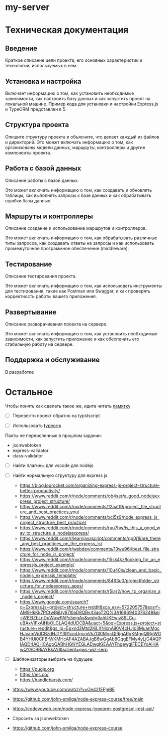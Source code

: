 # my-server


# Техническая документация

## Введение

Краткое описание цели проекта, его основных характеристик и технологий, используемых в нем.

## Установка и настройка

Включает информацию о том, как установить необходимые зависимости, как настроить базу данных и как запустить проект на локальной машине. Пример кода для установки и настройки Express.js и TypeORM представлен в 5.


## Структура проекта

Опишите структуру проекта и объясните, что делает каждый из файлов и директорий. Это может включать информацию о том, как организованы модели данных, маршруты, контроллеры и другие компоненты проекта.


## Работа с базой данных

Описание работы с базой данных.

Это может включать информацию о том, как создавать и обновлять таблицы, как выполнять запросы к базе данных и как обрабатывать ошибки базы данных.

## Маршруты и контроллеры

Описание создание и использование маршрутов и контроллеров.

Это может включать информацию о том, как обрабатывать различные типы запросов, как создавать ответы на запросы и как использовать промежуточное программное обеспечение (middleware).


## Тестирование

Описание тестирования проекта.

Это может включать информацию о том, как использовать инструменты для тестирования, такие как Postman или Swagger, и как проверять корректность работы вашего приложения.


## Развертывание

Описание разворачивания проекта на сервере.

Это может включать информацию о том, как установить необходимые зависимости, как запустить приложение и как обеспечить его стабильную работу на сервере.


## Поддержка и обслуживание

В разработке


# Остальное

Чтобы понять как сделать такое же, идите читать [памятку](/docs/Памятка.md)

- [ ] Перевести проект обратно на typstscript
- [ ] Использовать [typeorm](https://orkhan.gitbook.io/typeorm/docs/example-with-express)


Пакты не переисленные в прошлом задании:

- jsonwebtoken
- express-validator
- class-validator

- [ ] Найти плагины для vscode для nodejs
- [ ] Найти нормальную структуру для express js
    - https://blog.logrocket.com/organizing-express-js-project-structure-better-productivity/
    - https://www.reddit.com/r/node/comments/ob4ser/a_good_nodejsexpress_project_structure/
    - https://www.reddit.com/r/node/comments/12aatt9/project_file_structure_and_best_practices_you/
    - https://www.reddit.com/r/node/comments/xci5z9/node_express_js_project_structure_best_practice/
    - https://www.reddit.com/r/node/comments/ruu7hw/is_this_a_good_way_to_structure_a_nodejsexpress/
    - https://www.reddit.com/r/learnjavascript/comments/gp0j1l/are_there_any_best_practices_on_the_express_js/
    - https://www.reddit.com/r/webdev/comments/13wu96i/best_file_structure_for_node_js_project/
    - https://www.reddit.com/r/node/comments/15sk4kz/looking_for_an_expressjs_project_example/
    - https://www.reddit.com/r/node/comments/10u40is/clean_and_basic_nodejs_expressjs_template/
    - https://www.reddit.com/r/node/comments/8463u0/projectfolder_structure_for_nodeexpress_apps/
    - https://www.reddit.com/r/node/comments/r5iar2/how_to_organize_a_nodejs_project/
    - https://www.google.com/search?q=Express.js+project+structure+reddit&sca_esv=572205757&sxsrf=AM9HkKk7PCtwBjjUy97l0aD8QBv43aoT2Q%3A1696940376248&ei=WEElZbLnDuWuwPAPs5eigAs&ved=0ahUKEwiy89LCu-uBAxVlFxAIHbOLCLAQ4dUDCBA&uact=5&oq=Express.js+project+structure+reddit&gs_lp=Egxnd3Mtd2l6LXNlcnAiI0V4cHJlc3MuanMgcHJvamVjdCBzdHJ1Y3R1cmUgcmVkZGl0MgcQIRigARgKMggQIRgWGB4YHUi0CFBrWKMHcAF4AZABAJgB6wGgAb8GqgEFMy4yLjG4AQPIAQD4AQHCAgoQABhHGNYEGLADwgIGEAAYFhgewgIFECEYoAHiAwQYACBBiAYBkAYI&sclient=gws-wiz-serp

- [ ] Шаблонизаторы выбрать на будущее:
    - https://pugjs.org
    - https://ejs.co/
    - https://handlebarsjs.com/




- https://www.youtube.com/watch?v=Oe421EPjeBE
- https://github.com/john-smilga/node-express-course/tree/main
- https://codevoweb.com/node-express-typeorm-postgresql-rest-api/

- Спросить за jsonwebtoken

- https://github.com/john-smilga/node-express-course
